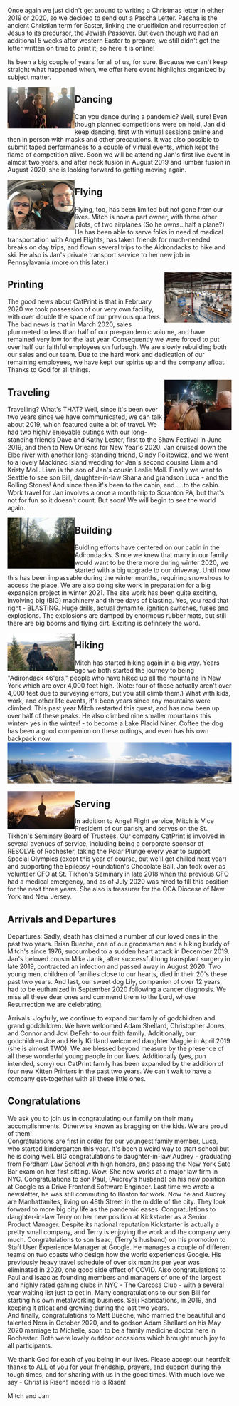 Once again we just didn't get around to writing a Christmas letter in either 2019 or 2020, so we decided to send out a Pascha Letter.  Pascha is the ancient Christian term for Easter, linking the crucifixion and resurrection of Jesus to its precursor, the Jewish Passover.  But even though we had an additional 5 weeks after western Easter to prepare, we still didn't get the letter written on time to print it, so here it is online!

Its been a big couple of years for all of us, for sure.  Because we can't keep straight what happened when, we offer here event highlights organized by subject matter.


<img align="left" width="30%" src="/images/dance-shot.jpg" class="image-left">
  
## Dancing

Can you dance during a pandemic?  Well, sure!  Even though planned competitions were on hold, Jan did keep dancing, first with virtual sessions online and then in person with masks and other precautions. It was also possible to submit taped performances to a couple of virtual events, which kept the flame of competition alive. Soon we will be attending Jan's first live event in almost two years, and after neck fusion in August 2019 and lumbar fusion in August 2020, she is looking forward to getting moving again.  

<img align="left" width="30%" src="/images/IMG_0136.jpg" class="image-left">

## Flying

Flying, too, has been limited but not gone from our lives.  Mitch is now a part owner, with three other pilots, of two airplanes (So he owns...half a plane?) He has been able to serve folks in need of medical transportation with Angel Flights, has taken friends for much-needed breaks on day trips, and flown several trips to the Aidrondacks to hike and ski. He also is Jan's private transport service to her new job in Pennsylavania (more on this later.) 

<img align="right" width="30%" src="/images/catprint-factory-floor.jpg" class="image-right">

## Printing
The good news about CatPrint is that in February 2020 we took possession of our very own facility, with over double the space of our previous quarters. The bad news is that in March 2020, sales plummeted to less than half of our pre-pandemic volume, and have remained very low for the last year.  Consequently we were forced to put over half our faithful employees on furlough. We are slowly rebuilding both our sales and our team.  Due to the hard work and dedication of our remaining employees, we have kept our spirits up and the company afloat.  Thanks to God for all things.


<img align="right" width="30%" src="/images/new-years-2020.jpg" class="image-right">

## Traveling

Travelling?  What's THAT?  Well, since it's been over two years since we have communicated, we can talk about 2019, which featured quite a bit of travel.  We had two highly enjoyable outings with our long-standing friends Dave and Kathy Lester, first to the Shaw Festival in June 2019, and then to New Orleans for New Year's 2020.  Jan cruised down the Elbe river with another long-standing friend, Cindy Politowicz, and we went to a lovely Mackinac Island wedding for Jan's second cousins Liam and Kristy Moll.  Liam is the son of Jan's cousin Leslie Moll. Finally we went to Seattle to see son Bill, daughter-in-law Shana and grandson Luca - and the Rolling Stones! And since then it's been to the cabin, and ....to the cabin. Work travel for Jan involves a once a month trip to Scranton PA, but that's not for fun so it doesn't count.  But soon!  We will begin to see the world again.

<img align="left" width="30%" src="/images/blasting-action.gif" class="image-left"> 

## Building
Buidling efforts have centered on our cabin in the Adirondacks.  Since we knew that many in our family would want to be there more during winter 2020, we started with a big upgrade to our driveway.  Until now this has been impassable during the winter months, requiring snowshoes to access the place.  We are also doing site work in preparation for a big expansion project in winter 2021.  The site work has been quite exciting, involving big (BIG) machinery and three days of blasting.  Yes, you read that right - BLASTING.  Huge drills, actual dynamite, ignition switches, fuses and explosions.  The explosions are damped by enormous rubber mats, but still there are big booms and flying dirt.  Exciting is definitely the word.  

<img align="left" width="30%" src="/images/hiking.jpg" class="image-left"> 

## Hiking
Mitch has started hiking again in a big way.  Years ago we both started the journey to being "Adirondack 46'ers," people who have hiked up all the mountains in New York which are over 4,000 feet high. (Note: four of these actually aren't over 4,000 feet due to surveying errors, but you still climb them.) What with kids, work, and other life events, it's been years since any mountains were climbed.  This past year Mitch restarted this quest, and has now been up over half of these peaks.  He also climbed nine smaller mountains this winter- yes in the winter! - to become a Lake Placid Niner.  Coffee the dog has been a good companion on these outings, and even has his own backpack now.  
<img width="100%" src="/images/vanhovenburg-panaroma.jpg">

<img align="left" width="30%" src="/images/st-tikhons-sunset.jpg" class="image-left"> 

## Serving
In addition to Angel Flight service, Mitch is Vice President of our parish, and serves on the St. Tikhon's Seminary Board of Trustees.  Our company CatPrint is involved in several avenues of service, including being a corporate sponsor of RESOLVE of Rochester, taking the Polar Plunge every year to support Special Olympics (exept this year of course, but we'll get chilled next year) and supporting the Epilepsy Foundation's Chocolate Ball.  Jan took over as volunteer CFO at St. Tikhon's Seminary in late 2018 when the previous CFO had a medical emergency, and as of July 2020 was hired to fill this position for the next three years. She also is treasurer for the OCA Diocese of New York and New Jersey.  


## Arrivals and Departures

Departures: Sadly, death has claimed a number of our loved ones in the past two years.  Brian Bueche, one of our groomsmen and a hiking buddy of Mitch's since 1976, succumbed to a sudden heart attack in December 2019.  Jan's beloved cousin Mike Janik, after successful lung transplant surgery in late 2019, contracted an infection and passed away in August 2020. Two young men, children of families close to our hearts, died in their 20's these past two years.  And last, our sweet dog Lily, companion of over 12 years, had to be euthanized in September 2020 following a cancer diagnosis. We miss all these dear ones and commend them to the Lord, whose Resurrection we are celebrating.

Arrivals: Joyfully, we continue to expand our family of godchildren and grand godchildren. We have welcomed Adam Shellard, Christopher Jones,  and Connor and Jovi DeFehr to our faith family.  Additionally, our godchildren Joe and Kelly Kirtland welcomed daughter Maggie in April 2019 (she is almost TWO). We are blessed beyond measure by the presence of all these wonderful young people in our lives. 
Additionally (yes, pun intended, sorry) our CatPrint family has been expanded by the addition of four new Kitten Printers in the past two years.  We can't wait to have a company get-together with all these little ones.  


## Congratulations
We ask you to join us in congratulating our family on their many accomplishments. Otherwise known as bragging on the kids. We are proud of them!  
Congratulations are first in order for our youngest family member, Luca, who started kindergarten this year.  It's been a weird way to start school but he is doing well.
BIG congratulations to daughter-in-law Audrey - graduating from Fordham Law School with high honors, and passing the New York Sate Bar exam on her first sitting.  Wow.  She now works at a major law firm in NYC.
Congratulations to son Paul, (Audrey's husband) on his new position at Google as a Drive Frontend Software Engineer. Last time we wrote a newsletter, he was still commuting to Boston for work.  Now he and Audrey are Manhattanites, living on 48th Street in the middle of the city.  They look forward to more big city life as the pandemic eases.
Congratulations to daughter-in-law Terry on her new position at Kickstarter as a Senior Product Manager. Despite its national reputation Kickstarter is actually a pretty small company, and Terry is enjoying the work and the company very much. 
Congratulations to son Isaac, (Terry's husband) on his promotion to Staff User Experience Manager at Google.  He manages a couple of different teams on two coasts who design how the world experiences Google. His previously heavy travel schedule of over six months per year was eliminated in 2020, one good side effect of COVID.
Also congratulations to Paul and Isaac as founding members and managers of one of the largest and highly rated gaming clubs in NYC - The Carcosa Club - with a several year waiting list just to get in.
Many congratulations to our son Bill for starting his own metalworking business, Seiji Fabrications, in 2019, and keeping it afloat and growing during the last two years.  
And finally, congratulations to Matt Bueche, who married the beautiful and talented Nora in October 2020, and to godson Adam Shellard on his May 2020 marriage to Michelle, soon to be a family medicine doctor here in Rochester.  Both were lovely outdoor occasions which brought much joy to all participants. 

We thank God for each of you being in our lives.  Please accept our heartfelt thanks to ALL of you for your friendship, prayers, and support during the tough times, and for sharing with us in the good times. With much love we say - Christ is Risen!  Indeed He is Risen!

Mitch and Jan


